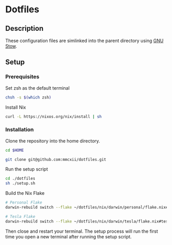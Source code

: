 # Dotfiles

## Description

These configuration files are simlinked into the parent directory using [GNU Stow](https://www.gnu.org/software/stow/).

## Setup

### Prerequisites

Set zsh as the default terminal

```sh
chsh -s $(which zsh)
```

Install Nix

```sh
curl -L https://nixos.org/nix/install | sh
```

### Installation

Clone the repository into the home directory.

```sh
cd $HOME

git clone git@github.com:mmcxii/dotfiles.git
```

Run the setup script

```sh
cd ./dotfiles
sh ./setup.sh
```

Build the Nix Flake

```sh
# Personal Flake
darwin-rebuild switch --flake ~/dotfiles/nix/darwin/personal/flake.nix#personal

# Tesla Flake
darwin-rebuild switch --flake ~/dotfiles/nix/darwin/tesla/flake.nix#tesla
```

Then close and restart your terminal. The setup process will run the first time you open a new terminal after running the setup script.

